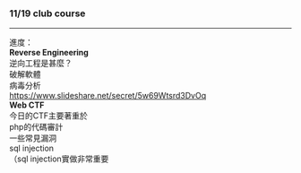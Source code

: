 ### 11/19 club course  
***  
進度：  
**Reverse Engineering**  
逆向工程是甚麼？  
破解軟體  
病毒分析  
https://www.slideshare.net/secret/5w69Wtsrd3DvOq  
**Web CTF**  
今日的CTF主要著重於  
php的代碼審計  
一些常見漏洞  
sql injection  
（sql injection實做非常重要  

